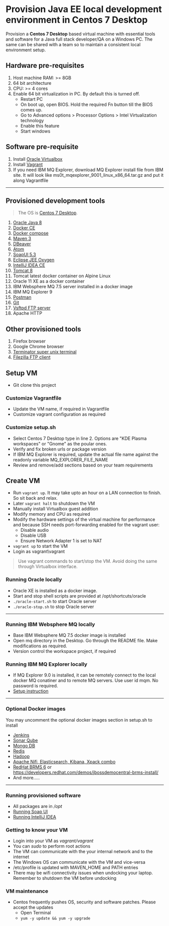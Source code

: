 # Provision Java EE local development environment in Centos 7 Desktop
Provision a __Centos 7 Desktop__ based virtual machine with essential tools and software for a Java full stack developer/QA on a Windows PC. The same can be shared with a team so to maintain a consistent local environment setup.

## Hardware pre-requisites
1. Host machine RAM: >= 8GB
2. 64 bit architecture
3. CPU: >= 4 cores
4. Enable 64 bit virtualization in PC. By default this is turned off.
    - Restart PC
	- On boot up, open BIOS. Hold the required Fn button till the BIOS comes up.
	- Go to Advanced options > Processor Options > Intel Virtualization technology
	- Enable this feature
	- Start windows

## Software pre-requisite
1. Install [Oracle Virtualbox](https://www.virtualbox.org/wiki/VirtualBox)
2. Install [Vagrant](https://releases.hashicorp.com/vagrant/1.9.5/vagrant_1.9.5.msi?_ga=2.68613393.1872668840.1498641367-39875197.1498641367)
3. If you need IBM MQ Explorer, download MQ Explorer install file from IBM site. It will look like ms0t_mqexplorer_9001_linux_x86_64.tar.gz and put it along Vagrantfile
--------------------------------------------------------------------

## Provisioned development tools
> The OS is [Centos 7 Desktop](https://wiki.centos.org/Manuals/ReleaseNotes/CentOS7).
1. [Oracle Java 8](http://www.oracle.com/technetwork/java/javase/downloads/jdk8-downloads-2133151.html)
2. [Docker CE](https://www.docker.com/community-edition)
3. [Docker compose](https://docs.docker.com/compose/)
4. [Maven 3](https://maven.apache.org/)
5. [DBeaver](http://dbeaver.jkiss.org/)
6. [Atom](https://atom.io/)
7. [SoapUI 5.3](https://www.soapui.org/)
8. [Eclipse JEE Oxygen](https://www.eclipse.org/downloads/)
9. [IntelliJ IDEA CE](https://www.jetbrains.com/idea/features/)
10. [Tomcat 8](https://tomcat.apache.org/tomcat-8.0-doc/index.html)
11. Tomcat latest docker container on Alpine Linux
12. Oracle 11 XE as a docker container
13. IBM Websphere MQ 7.5 server installed in a docker image
14. IBM MQ Explorer 9
15. [Postman](https://www.getpostman.com/apps)
16. [Git](https://git-scm.com/)
17. [Vsftpd FTP server](https://security.appspot.com/vsftpd.html)
18. Apache HTTP

## Other provisioned tools
1. Firefox browser
2. Google Chrome browser
3. [Terminator super unix terminal](https://gnometerminator.blogspot.com/p/introduction.html)
4. [Filezilla FTP client](https://filezilla-project.org/index.php)

## Setup VM
- Git clone this project

### Customize Vagrantfile
- Update the VM name, if required in Vagrantfile
- Customize vagrant configuration as required

### Customize setup.sh
- Select Centos 7 Desktop type in line 2. Options are "KDE Plasma workspaces" or "Gnome" as the poular ones.
- Verify and fix broken urls or package version
- If IBM MQ Explorer is required, update the actual file name against the readonly variable MQ_EXPLORER_FILE_NAME
- Review and remove/add sections based on your team requirements

## Create VM
- Run `vagrant up`. It may take upto an hour on a LAN connection to finish. So sit back and relax.
- Later `vagrant halt` to shutdown the VM
- Manually install Virtualbox guest addition 
- Modify memory and CPU as required
- Modify the hardware settings of the virtual machine for performance and because SSH needs port-forwarding enabled for the vagrant user:
    - Disable audio
    - Disable USB
    - Ensure Network Adapter 1 is set to NAT
- `vagrant up` to start the VM
- Login as vagrant\vagrant
> Use vagrant commands to start/stop the VM. Avoid doing the same through Virtualbox interface.

### Running Oracle locally
- Oracle XE is installed as a docker image. 
- Start and stop shell scripts are provided at /opt/shortcuts/oracle
- `./oracle-start.sh` to start Oracle server
- `./oracle-stop.sh` to stop Oracle server

--------

### Running IBM Websphere MQ locally
- Base IBM Websphere MQ 7.5 docker image is installed
- Open mq directory in the Desktop. Go through the README file. Make modifications as required.
- Version control the workspace project, if required

### Running IBM MQ Explorer locally
- If MQ Explorer 9.0 is installed, it can be remotely connect to the local docker MQ conatiner and to remote MQ servers. Use user id mqm. No password is required.
- [Setup instruction](ftp://public.dhe.ibm.com/software/integration/support/supportpacs/individual/ms0t_readme_9.0.txt)

-------

### Optional Docker images
You may uncomment the optional docker images section in setup.sh to install 
- [Jenkins](https://hub.docker.com/_/jenkins/)
- [Sonar Qube](https://hub.docker.com/r/library/sonarqube/)
- [Mongo DB](https://hub.docker.com/r/library/mongo/)
- [Redis](https://hub.docker.com/_/redis/)
- [Hadoop](https://github.com/anair-it/hadoop-docker-lite/)
- [Apache Nifi, Elasticsearch, Kibana, Xpack combo](https://hub.docker.com/r/anoopnair/nifi-alpine/)
- [RedHat BRMS 6](https://hub.docker.com/r/anoopnair/jboss-brms/) or https://developers.redhat.com/demos/jbossdemocentral-brms-install/
- And more.....

-----

### Running provisioned software
- All packages are in _/opt_
- [Running Soap UI](https://www.soapui.org/getting-started/installing-soapui/installing-on-linux-or-unix.html)
- [Running IntelliJ IDEA](https://www.jetbrains.com/help/idea/installing-and-launching.html#d923076e245)


### Getting to know your VM
- Login into your VM as _vagrant/vagrant_
- You can _sudo_ to perform root actions
- The VM can communicate with the your internal network and to the internet
- The Windows OS can communicate with the VM and vice-versa
- /etc/profile is updated with MAVEN_HOME and PATH entries
- There may be wifi connectivity issues when undocking your laptop. Remember to shutdown the VM before undocking

### VM maintenance
- Centos frequently pushes OS, security and software patches. Please accept the updates
	- Open Terminal
	- ``yum -y update && yum -y upgrade``
